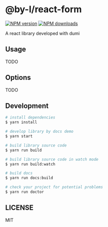 # @by-l/react-form

[![NPM version](https://img.shields.io/npm/v/@by-l/react-form.svg?style=flat)](https://npmjs.org/package/@by-l/react-form)
[![NPM downloads](http://img.shields.io/npm/dm/@by-l/react-form.svg?style=flat)](https://npmjs.org/package/@by-l/react-form)

A react library developed with dumi

## Usage

TODO

## Options

TODO

## Development

```bash
# install dependencies
$ yarn install

# develop library by docs demo
$ yarn start

# build library source code
$ yarn run build

# build library source code in watch mode
$ yarn run build:watch

# build docs
$ yarn run docs:build

# check your project for potential problems
$ yarn run doctor
```

## LICENSE

MIT
